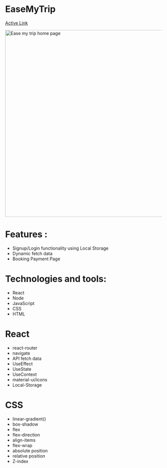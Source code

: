 # EaseMyTrip

[Active Link](https://www.google.com/url?sa=i&url=https%3A%2F%2Fmedium.com%2F%40niketnayan13%2Fcloning-easemytrip-com-a-little-functional-and-more-visual-clone-278c3624ea24&psig=AOvVaw3MM53xTlB3oEvisFiiw90w&ust=1700827417073000&source=images&cd=vfe&opi=89978449&ved=0CBIQjRxqFwoTCPjky4OK2oIDFQAAAAAdAAAAABAJ)

<img width="941" height="600" alt="Ease my trip home page" src="https://www.google.com/url?sa=i&url=https%3A%2F%2Fmedium.com%2F%40niketnayan13%2Fcloning-easemytrip-com-a-little-functional-and-more-visual-clone-278c3624ea24&psig=AOvVaw3MM53xTlB3oEvisFiiw90w&ust=1700827417073000&source=images&cd=vfe&opi=89978449&ved=0CBIQjRxqFwoTCPjky4OK2oIDFQAAAAAdAAAAABAJ">


# Features :
+ Signup/Login functionality using Local Storage
+ Dynamic fetch data 
+ Booking Payment Page

# Technologies and tools:
+ React
+ Node
+ JavaScript
+ CSS
+ HTML

# React
+ react-router
+ navigate
+ API fetch data
+ UseEffect
+ UseState
+ UseContext
+ material-ui/icons
+ Local-Storage


# CSS
+ linear-gradient()
+ box-shadow
+ flex
+ flex-direction 
+ align-items
+ flex-wrap
+ absolute position
 + relative position
+ Z-index

